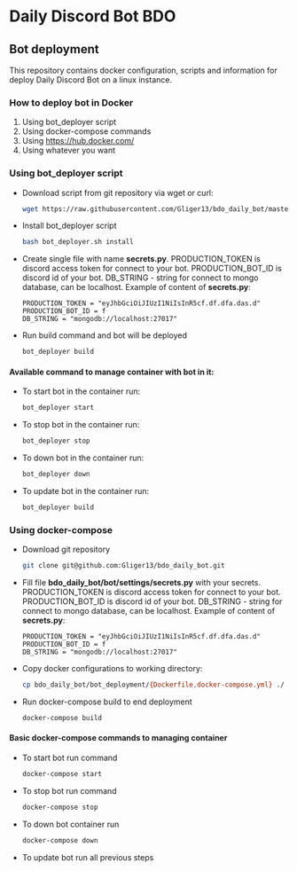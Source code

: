 # Daily Discord Bot BDO
## Bot deployment
This repository contains docker configuration, scripts and information for deploy Daily Discord Bot on a linux instance.

### How to deploy bot in Docker
1. Using bot_deployer script
2. Using docker-compose commands
3. Using https://hub.docker.com/
4. Using whatever you want


### Using bot_deployer script
- Download script from git repository via wget or curl:
    ```bash
    wget https://raw.githubusercontent.com/Gliger13/bdo_daily_bot/master/bot_deployment/bot_deployer.sh
    ```
- Install bot_deployer script 
    ```bash
    bash bot_deployer.sh install
    ```
- Create single file with name **secrets.py**.
  PRODUCTION_TOKEN is discord access token for connect to your bot.
  PRODUCTION_BOT_ID is discord id of your bot.
  DB_STRING - string for connect to mongo database, can be localhost.
  Example of content of **secrets.py**:
    ```text
    PRODUCTION_TOKEN = "eyJhbGciOiJIUzI1NiIsInR5cf.df.dfa.das.d"
    PRODUCTION_BOT_ID = f
    DB_STRING = "mongodb://localhost:27017"
    ```
- Run build command and bot will be deployed
    ```bash
    bot_deployer build
    ```

#### Available command to manage container with bot in it:
- To start bot in the container run:
    ```bash
    bot_deployer start
    ```
- To stop bot in the container run:
    ```bash
    bot_deployer stop
    ```
- To down bot in the container run:
    ```bash
    bot_deployer down
    ```
- To update bot in the container run:
    ```bash
    bot_deployer build
    ```

### Using docker-compose
- Download git repository
    ```bash
    git clone git@github.com:Gliger13/bdo_daily_bot.git
    ```
- Fill file **bdo_daily_bot/bot/settings/secrets.py** with your secrets.
  PRODUCTION_TOKEN is discord access token for connect to your bot.
  PRODUCTION_BOT_ID is discord id of your bot.
  DB_STRING - string for connect to mongo database, can be localhost.
  Example of content of **secrets.py**:
    ```text
    PRODUCTION_TOKEN = "eyJhbGciOiJIUzI1NiIsInR5cf.df.dfa.das.d"
    PRODUCTION_BOT_ID = f
    DB_STRING = "mongodb://localhost:27017"
    ```
- Copy docker configurations to working directory:
    ```bash
    cp bdo_daily_bot/bot_deployment/{Dockerfile,docker-compose.yml} ./
    ```
- Run docker-compose build to end deployment
    ```bash
    docker-compose build
    ```
#### Basic docker-compose commands to managing container
- To start bot run command
    ```bash
    docker-compose start
    ```
- To stop bot run command
    ```bash
    docker-compose stop
    ```
- To down bot container run
    ```bash
    docker-compose down
    ```
- To update bot run all previous steps
